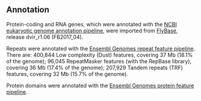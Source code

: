 Annotation
----------

Protein-coding and RNA genes, which were annotated with the [NCBI
eukaryotic genome annotation
pipeline](https://www.ncbi.nlm.nih.gov/genome/annotation_euk/process/),
were imported from [FlyBase](http://www.flybase.org), release
dvir\_r1.06 (FB2017\_04).

Repeats were annotated with the [Ensembl Genomes repeat feature
pipeline](http://ensemblgenomes.org/info/data/repeat_features). There
are: 400,844 Low complexity (Dust) features, covering 37 Mb (18.1% of
the genome); 96,045 RepeatMasker features (with the RepBase library),
covering 36 Mb (17.4% of the genome); 207,929 Tandem repeats (TRF)
features, covering 32 Mb (15.7% of the genome).

Protein domains were annotated with the [Ensembl Genomes protein feature
pipeline](http://ensemblgenomes.org/info/data/protein_features).
